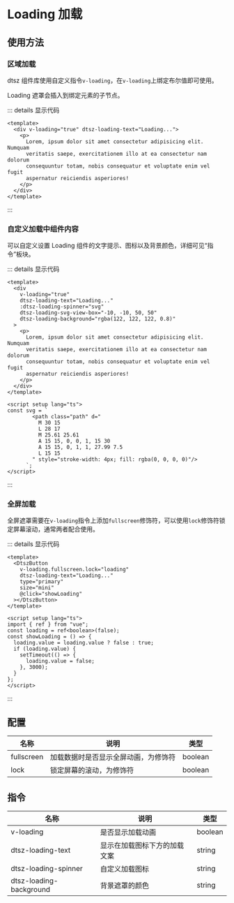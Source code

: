 # Loading 加载

## 使用方法

<script setup lang="ts">
  import LoadingDemo1 from './demo/loadingDemo1.vue'
  import LoadingDemo2 from './demo/loadingDemo2.vue'
  import LoadingDemo3 from './demo/loadingDemo3.vue'
</script>

### 区域加载

dtsz 组件库使用自定义指令`v-loading`，在`v-loading`上绑定布尔值即可使用。

Loading 遮罩会插入到绑定元素的子节点。

<ClientOnly>
  <div class="example" style="position: relative">
    <LoadingDemo1/>
  </div>
</ClientOnly>

::: details 显示代码

```vue
<template>
  <div v-loading="true" dtsz-loading-text="Loading...">
    <p>
      Lorem, ipsum dolor sit amet consectetur adipisicing elit. Numquam
      veritatis saepe, exercitationem illo at ea consectetur nam dolorum
      consequuntur totam, nobis consequatur et voluptate enim vel fugit
      aspernatur reiciendis asperiores!
    </p>
  </div>
</template>
```

:::

### 自定义加载中组件内容

可以自定义设置 Loading 组件的文字提示、图标以及背景颜色，详细可见“指令”板块。

<ClientOnly>
  <div class="example" style="position: relative">
    <LoadingDemo2/>
  </div>
</ClientOnly>

::: details 显示代码

```vue
<template>
  <div
    v-loading="true"
    dtsz-loading-text="Loading..."
    :dtsz-loading-spinner="svg"
    dtsz-loading-svg-view-box="-10, -10, 50, 50"
    dtsz-loading-background="rgba(122, 122, 122, 0.8)"
  >
    <p>
      Lorem, ipsum dolor sit amet consectetur adipisicing elit. Numquam
      veritatis saepe, exercitationem illo at ea consectetur nam dolorum
      consequuntur totam, nobis consequatur et voluptate enim vel fugit
      aspernatur reiciendis asperiores!
    </p>
  </div>
</template>

<script setup lang="ts">
const svg = `
        <path class="path" d="
          M 30 15
          L 28 17
          M 25.61 25.61
          A 15 15, 0, 0, 1, 15 30
          A 15 15, 0, 1, 1, 27.99 7.5
          L 15 15
        " style="stroke-width: 4px; fill: rgba(0, 0, 0, 0)"/>
      `;
</script>
```

:::

### 全屏加载

全屏遮罩需要在`v-loading`指令上添加`fullscreen`修饰符，可以使用`lock`修饰符锁定屏幕滚动，通常两者配合使用。

<ClientOnly>
  <div class="example" style="position: relative">
    <LoadingDemo3/>
  </div>
</ClientOnly>

::: details 显示代码

```vue
<template>
  <DtszButton
    v-loading.fullscreen.lock="loading"
    dtsz-loading-text="Loading..."
    type="primary"
    size="mini"
    @click="showLoading"
  ></DtszButton>
</template>

<script setup lang="ts">
import { ref } from "vue";
const loading = ref<boolean>(false);
const showLoading = () => {
  loading.value = loading.value ? false : true;
  if (loading.value) {
    setTimeout(() => {
      loading.value = false;
    }, 3000);
  }
};
</script>
```

:::

## 配置

| 名称       | 说明                                 | 类型    |
| ---------- | ------------------------------------ | ------- |
| fullscreen | 加载数据时是否显示全屏动画，为修饰符 | boolean |
| lock       | 锁定屏幕的滚动，为修饰符             | boolean |

## 指令

| 名称                    | 说明                         | 类型    |
| ----------------------- | ---------------------------- | ------- |
| v-loading               | 是否显示加载动画             | boolean |
| dtsz-loading-text       | 显示在加载图标下方的加载文案 | string  |
| dtsz-loading-spinner    | 自定义加载图标               | string  |
| dtsz-loading-background | 背景遮罩的颜色               | string  |
